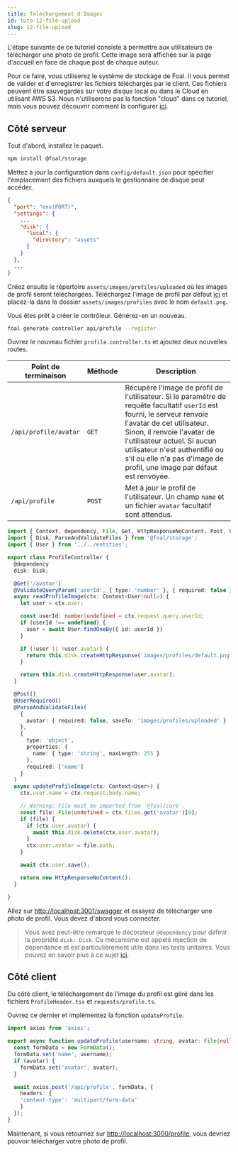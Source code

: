 ```yaml
---
title: Téléchargement d'Images
id: tuto-12-file-upload
slug: 12-file-upload
---
```


L'étape suivante de ce tutoriel consiste à permettre aux utilisateurs de télécharger une photo de profil. Cette image sera affichée sur la page d'accueil en face de chaque post de chaque auteur.

Pour ce faire, vous utiliserez le système de stockage de Foal. Il vous permet de valider et d'enregistrer les fichiers téléchargés par le client. Ces fichiers peuvent être sauvegardés sur votre disque local ou dans le Cloud en utilisant AWS S3. Nous n'utiliserons pas la fonction "cloud" dans ce tutoriel, mais vous pouvez découvrir comment la configurer [ici](../../file-system/local-and-cloud-storage.md).

## Côté serveur

Tout d'abord, installez le paquet.

```bash
npm install @foal/storage
```

Mettez à jour la configuration dans `config/default.json` pour spécifier l'emplacement des fichiers auxquels le gestionnaire de disque peut accéder.

```json
{
  "port": "env(PORT)",
  "settings": {
    ...
    "disk": {
      "local": {
        "directory": "assets"
      }
    }
  },
  ...
}
```

Créez ensuite le répertoire `assets/images/profiles/uploaded` où les images de profil seront téléchargées. Téléchargez l'image de profil par défaut [ici](./assets/default.png) et placez-la dans le dossier `assets/images/profiles` avec le nom `default.png`.

Vous êtes prêt à créer le contrôleur. Générez-en un nouveau.

```bash
foal generate controller api/profile --register
```

Ouvrez le nouveau fichier `profile.controller.ts` et ajoutez deux nouvelles routes.

| Point de terminaison | Méthode | Description |
| --- | --- | --- |
| `/api/profile/avatar` | `GET` | Récupère l'image de profil de l'utilisateur. Si le paramètre de requête facultatif `userId` est fourni, le serveur renvoie l'avatar de cet utilisateur. Sinon, il renvoie l'avatar de l'utilisateur actuel. Si aucun utilisateur n'est authentifié ou s'il ou elle n'a pas d'image de profil, une image par défaut est renvoyée. |
| `/api/profile` | `POST` | Met à jour le profil de l'utilisateur. Un champ `name` et un fichier `avatar` facultatif sont attendus. |

```typescript
import { Context, dependency, File, Get, HttpResponseNoContent, Post, UserRequired, ValidateQueryParam } from '@foal/core';
import { Disk, ParseAndValidateFiles } from '@foal/storage';
import { User } from '../../entities';

export class ProfileController {
  @dependency
  disk: Disk;

  @Get('/avatar')
  @ValidateQueryParam('userId', { type: 'number' }, { required: false })
  async readProfileImage(ctx: Context<User|null>) {
    let user = ctx.user;

    const userId: number|undefined = ctx.request.query.userId;
    if (userId !== undefined) {
      user = await User.findOneBy({ id: userId })
    }

    if (!user || !user.avatar) {
      return this.disk.createHttpResponse('images/profiles/default.png');
    }

    return this.disk.createHttpResponse(user.avatar);
  }

  @Post()
  @UserRequired()
  @ParseAndValidateFiles(
    {
      avatar: { required: false, saveTo: 'images/profiles/uploaded' }
    },
    {
      type: 'object',
      properties: {
        name: { type: 'string', maxLength: 255 }
      },
      required: ['name']
    }
  )
  async updateProfileImage(ctx: Context<User>) {
    ctx.user.name = ctx.request.body.name;

    // Warning: File must be imported from `@foal/core`.
    const file: File|undefined = ctx.files.get('avatar')[0];
    if (file) {
      if (ctx.user.avatar) {
        await this.disk.delete(ctx.user.avatar);
      }
      ctx.user.avatar = file.path;
    }

    await ctx.user.save();

    return new HttpResponseNoContent();
  }

}

```

Allez sur [http://localhost:3001/swagger](http://localhost:3001/swagger) et essayez de télécharger une photo de profil. Vous devez d'abord vous connecter.

> Vous avez peut-être remarqué le décorateur `@dependency` pour définir la propriété `disk: Disk`. Ce mécanisme est appelé injection de dépendance et est particulièrement utile dans les tests unitaires. Vous pouvez en savoir plus à ce sujet [ici](../../architecture/architecture-overview.md).

## Côté client

Du côté client, le téléchargement de l'image du profil est géré dans les fichiers `ProfileHeader.tsx` et `requests/profile.ts`.

Ouvrez ce dernier et implémentez la fonction `updateProfile`.

```typescript
import axios from 'axios';

export async function updateProfile(username: string, avatar: File|null): Promise<void> {
  const formData = new FormData();
  formData.set('name', username);
  if (avatar) {
    formData.set('avatar', avatar);
  }

  await axios.post('/api/profile', formData, {
    headers: {
    'content-type': 'multipart/form-data'
    }
  });
}
```

Maintenant, si vous retournez sur [http://localhost:3000/profile](http://localhost:3000/profile), vous devriez pouvoir télécharger votre photo de profil.